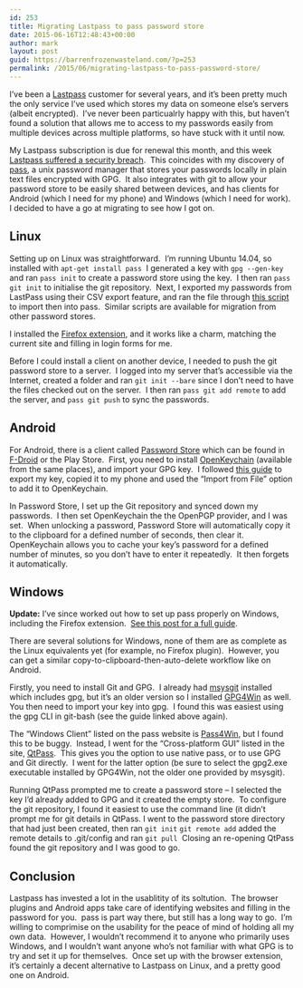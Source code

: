 ```yaml
---
id: 253
title: Migrating Lastpass to pass password store
date: 2015-06-16T12:48:43+00:00
author: mark
layout: post
guid: https://barrenfrozenwasteland.com/?p=253
permalink: /2015/06/migrating-lastpass-to-pass-password-store/
---
```

I&#8217;ve been a [Lastpass](http://lastpass.com) customer for several years, and it&#8217;s been pretty much the only service I&#8217;ve used which stores my data on someone else&#8217;s servers (albeit encrypted).  I&#8217;ve never been particualrly happy with this, but haven&#8217;t found a solution that allows me to access to my passwords easily from multiple devices across multiple platforms, so have stuck with it until now.

My Lastpass subscription is due for renewal this month, and this week [Lastpass suffered a security breach](https://blog.lastpass.com/2015/06/lastpass-security-notice.html/).  This coincides with my discovery of [pass](http://www.passwordstore.org/), a unix password manager that stores your passwords locally in plain text files encrypted with GPG.  It also integrates with git to allow your password store to be easily shared between devices, and has clients for Android (which I need for my phone) and Windows (which I need for work).  I decided to have a go at migrating to see how I got on.

## Linux

Setting up on Linux was straightforward.  I&#8217;m running Ubuntu 14.04, so installed with `apt-get install pass`  I generated a key with `gpg --gen-key` and ran `pass init` to create a password store using the key.  I then ran `pass git init` to initialise the git repository.  Next, I exported my passwords from LastPass using their CSV export feature, and ran the file through [this script](http://git.zx2c4.com/password-store/tree/contrib/importers/lastpass2pass.rb) to import then into pass.  Similar scripts are available for migration from other password stores.

I installed the [Firefox extension](https://addons.mozilla.org/en-US/firefox/addon/zx2c4-pass-manager-addon/?src=search), and it works like a charm, matching the current site and filling in login forms for me.

Before I could install a client on another device, I needed to push the git password store to a server.  I logged into my server that&#8217;s accessible via the Internet, created a folder and ran `git init --bare` since I don&#8217;t need to have the files checked out on the server.  I then ran `pass git add remote` to add the server, and `pass git push` to sync the passwords.

## Android

For Android, there is a client called [Password Store](https://f-droid.org/repository/browse/?fdfilter=Password&fdid=com.zeapo.pwdstore&fdpage=2) which can be found in [F-Droid](https://f-droid.org) or the Play Store.  First, you need to install [OpenKeychain](https://f-droid.org/repository/browse/?fdfilter=OpenKeychain&fdid=org.sufficientlysecure.keychain) (available from the same places), and import your GPG key.  I followed [this guide](http://www.debuntu.org/how-to-importexport-gpg-key-pair/) to export my key, copied it to my phone and used the &#8220;Import from File&#8221; option to add it to OpenKeychain.

In Password Store, I set up the Git repository and synced down my passwords.  I then set OpenKeychain the the OpenPGP provider, and I was set.  When unlocking a password, Password Store will automatically copy it to the clipboard for a defined number of seconds, then clear it.  OpenKeychain allows you to cache your key&#8217;s password for a defined number of minutes, so you don&#8217;t have to enter it repeatedly.  It then forgets it automatically.

## Windows

**Update:** I&#8217;ve since worked out how to set up pass properly on Windows, including the Firefox extension.  [See this post for a full guide](/2015/06/configuring-pass-on-windows/).

There are several solutions for Windows, none of them are as complete as the Linux equivalents yet (for example, no Firefox plugin).  However, you can get a similar copy-to-clipboard-then-auto-delete workflow like on Android.

Firstly, you need to install Git and GPG.  I already had [msysgit](https://msysgit.github.io/) installed which includes gpg, but it&#8217;s an older version so I installed [GPG4Win](http://www.gpg4win.org/index.html) as well.  You then need to import your key into gpg.  I found this was easiest using the gpg CLI in git-bash (see the guide linked above again).

The &#8220;Windows Client&#8221; listed on the pass website is [Pass4Win](https://github.com/mbos/Pass4Win), but I found this to be buggy.  Instead, I went for the &#8220;Cross-platform GUI&#8221; listed in the site, [QtPass](https://qtpass.org/).  This gives you the option to use native pass, or to use GPG and Git directly.  I went for the latter option (be sure to select the gpg2.exe executable installed by GPG4Win, not the older one provided by msysgit).

Running QtPass prompted me to create a password store &#8211; I selected the key I&#8217;d already added to GPG and it created the empty store.  To configure the git repository, I found it easiest to use the command line (it didn&#8217;t prompt me for git details in QtPass. I went to the password store directory that had just been created, then ran `git init` `git remote add` added the remote details to .git/config and ran `git pull`  Closing an re-opening QtPass found the git repository and I was good to go.

## Conclusion

Lastpass has invested a lot in the usablitity of its soltution.  The browser plugins and Android apps take care of identifying websites and filling in the password for you.  pass is part way there, but still has a long way to go.  I&#8217;m willing to comprimise on the usability for the peace of mind of holding all my own data.  However, I wouldn&#8217;t recommend it to anyone who primarily uses Windows, and I wouldn&#8217;t want anyone who&#8217;s not familiar with what GPG is to try and set it up for themselves.  Once set up with the browser extension, it&#8217;s certainly a decent alternative to Lastpass on Linux, and a pretty good one on Android.
